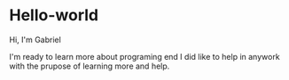 # Hello-world

Hi, I'm Gabriel

I'm ready to learn more about programing end I did like to help in anywork with the prupose of learning more and help.
